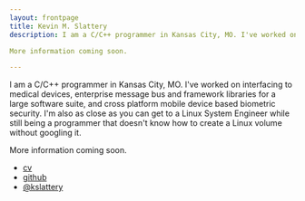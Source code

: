 ```yaml
---
layout: frontpage
title: Kevin M. Slattery 
description: I am a C/C++ programmer in Kansas City, MO. I've worked on interfacing to medical devices, enterprise message bus and framework libraries for a large software suite, and cross platform mobile device based biometric security. I'm also as close as you can get to a Linux System Engineer while still being a programmer that doesn't know how to create a Linux volume without googling it.

More information coming soon.

---
```


I am a C/C++ programmer in Kansas City, MO. I've worked on interfacing to medical devices, enterprise message bus and framework libraries for a large software suite, and cross platform mobile device based biometric security. I'm also as close as you can get to a Linux System Engineer while still being a programmer that doesn't know how to create a Linux volume without googling it.

More information coming soon.

<div class="navbar">
  <div class="navbar-inner">
      <ul class="nav">
          <li><a href="{{ BASE_PATH }}/assets/slattery_resume.pdf">cv</a></li>
          <li><a href="https://github.com/kslattery">github</a></li>
          <li><a href="https://twitter.com/kslattery">@kslattery</a></li>
      </ul>
  </div>
</div>

[//]: # (     <li><a href="http://kslattery.org/blog">blog</a></li> )

